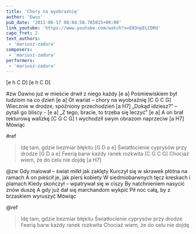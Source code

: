 ```yaml
---
title: 'Chory na wyobraźnię'
author: 'Ewus'
pub_date: '2011-06-17 08:04:58.785015+00:00'
link_youtube: 'https://www.youtube.com/watch?v=E83npELCDRU'
capo_fret: 2
text_authors:
 - 'mariusz-zadura'
composers:
 - 'mariusz-zadura'
performers:
 - 'mariusz-zadura'
---
```


[e h C D]
[e h C D]

#zw
Dawno już w mieście drwił z niego każdy [e a]
Pośmiewiskiem był ludziom na co dzień [e a]
Ot wariat – chory na wyobraźnię [C G C G]
Wiecznie w drodze, spóźniony przechodzień [a H7]
„Dokąd idziesz?” – pytali go bliscy - [e a]
„Z tego, bracie, to trzeba się leczyć” [e a]
A on brał tekturową walizkę [C G C G]
I wychodził swym obrazom naprzeciw [a H7]
Mówiąc

#ref
>Idę tam, gdzie bezmiar błękitu [G D a e]
>Światłocienie cyprysów przy drodze [G D a e]
>Feerią barw każdy ranek rozkwita [C G C G]
>Chociaż wiem, że do celu nie dojdę [a H7]

@zw
Gdy malował – świat milkł jak zaklęty
Kurczył się w skrawek płótna na ramach
A on pieścił je, jak pierś kobiety
W siedmiobarwnych tęcz kreskach i plamach
Kiedy skończył – wpatrywał się w ciszy
By natchnieniem nasycić znów duszę
A gdy już dał się marchandom wykpić
Pił noc całą, by z brzaskiem wyruszyć
Mówiąc

@ref
>Idę tam, gdzie bezmiar błękitu
>Światłocienie cyprysów przy drodze
>Feerią barw każdy ranek rozkwita
>Chociaż wiem, że do celu nie dojdę